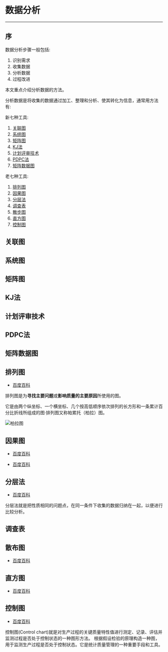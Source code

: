 # 数据分析
---

## 序

数据分析步骤一般包括:

1. 识别需求
2. 收集数据
3. 分析数据
4. 过程改进

本文重点介绍分析数据的方法。

分析数据是将收集的数据通过加工、整理和分析、使其转化为信息，通常用方法有:

新七种工具:

1. [关联图](#关联图)
2. [系统图](#系统图)
3. [矩阵图](#矩阵图)
4. [KJ法](#KJ法)
5. [计划评审技术](#计划评审技术)
6. [PDPC法](#PDPC法)
7. [矩阵数据图](#矩阵数据图)

老七种工具:

1. [排列图](#排列图)
2. [因果图](#因果图)
3. [分层法](#分层法)
4. [调查表](#调查表)
5. [散步图](#散步图)
6. [直方图](#直方图)
7. [控制图](#控制图)


## 关联图

## 系统图

## 矩阵图

## KJ法

## 计划评审技术

## PDPC法

## 矩阵数据图



## 排列图

* [百度百科](http://baike.baidu.com/link?url=juxKISbAHieS7mDt47WezZugsfjaacqOdS8N9fWOp1Pe22j6zfeB7pV2Gyr67n9SGd128x5lTcRW_xPfG4tlLK)

排列图是为**寻找主要问题**或**影响质量的主要原因**所使用的图。

它是由两个纵坐标、一个横坐标、几个按高低顺序依次排列的长方形和一条累计百分比折线所组成的图·排列图又称帕累托（柏拉）图。

![柏拉图](http://bigdata.civia.cn/img/bolatu.jpg)

## 因果图

* [百度百科](http://baike.baidu.com/link?url=43QmFLpyL6xg6YMyXNM1x7BPZvQIA-BFr4Ak_jm0M0OlCa_QR420l1ed_nvUH8bViVxhoO5vczrMbWra4pRss_)

* [百度百科](http://baike.baidu.com/link?url=yE_3SjoPIMqfHUTJUO3sG5gjfn1jKEoc8cRKpD2yYxz9damaEh_02aqDaB6dgcfFoJ6AVoIY07b3cz4_-XEjs6-us_1fDz2GhuPgxD_EZMRULSHZR5OLBCmiRnZ1vxSBuqKcKmCIW6Tb4XYANkVnogBobaIP2osxE6qRqlxm1_W)

## 分层法

* [百度百科](http://baike.baidu.com/link?url=MUnSoh3HXF3nLO5sJxh6MI4_laZjvlIhPAMKanop_OPrO9xbV6QzOtiV64C7e95R-Ko4RVm8tckfGyHUfygnF_)

分层法就是把性质相同的问题点，在同一条件下收集的数据归纳在一起，以便进行比较分析。

## 调查表

## 散布图

* [百度百科](http://baike.baidu.com/link?url=g6iIxIvGO-lJdB-n0B_PQmm7i056T_cLSgntrlgiamahmw2SmqQzhlVsGPoGh3xlj0ul7lm2uv3k3WoANJ5Ygq)

## 直方图

* [百度百科](http://baike.baidu.com/link?url=CU5BRK1XZ24m6pm4CPpg1QN04iww1bnwr_taAk7WGUiOPwpsmOYW725kSim5znWJvyDuTZbG_yx_tUtoSvkos0qxXXNvWnoI0VL1LAAc7JK)

## 控制图

* [百度百科](http://baike.baidu.com/link?url=DFMnsBgLoADNS4VcxIQj76R-CTczH_lDxmUxAY2gkB8QYUUwuw1DwhUe4CZBspFPXytTiwGoqbNw1darIIg8J_)

控制图(Control chart)就是对生产过程的关键质量特性值进行测定、记录、评估并监测过程是否处于控制状态的一种图形方法。 根据假设检验的原理构造一种图，用于监测生产过程是否处于控制状态。它是统计质量管理的一种重要手段和工具。
